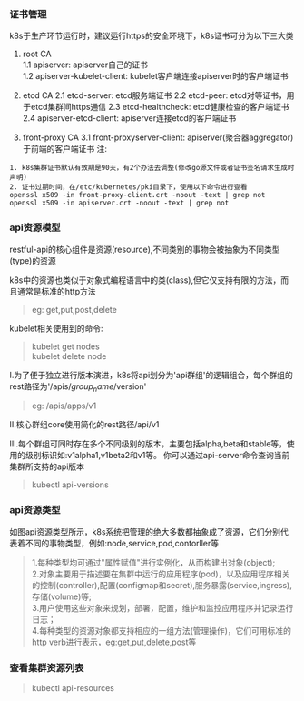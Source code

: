 ### 证书管理
k8s于生产环节运行时，建议运行https的安全环境下，k8s证书可分为以下三大类                       
1. root CA    
1.1 apiserver: apiserver自己的证书           
1.2 apiserver-kubelet-client: kubelet客户端连接apiserver时的客户端证书                  
    
2. etcd CA
2.1 etcd-server: etcd服务端证书
2.2 etcd-peer: etcd对等证书，用于etcd集群间https通信
2.3 etcd-healthcheck: etcd健康检查的客户端证书
2.4 apiserver-etcd-client: apiserver连接etcd的客户端证书

3. front-proxy CA
3.1 front-proxyserver-client: apiserver(聚合器aggregator)于前端的客户端证书
注:
```
1. k8s集群证书默认有效期是90天，有2个办法去调整(修改go源文件或者证书签名请求生成时声明)
2. 证书过期时间，在/etc/kubernetes/pki目录下，使用以下命令进行查看
openssl x509 -in front-proxy-client.crt -noout -text | grep not
openssl x509 -in apiserver.crt -noout -text | grep not 
```

### api资源模型
restful-api的核心组件是资源(resource),不同类别的事物会被抽象为不同类型(type)的资源

k8s中的资源也类似于对象式编程语言中的类(class),但它仅支持有限的方法，而且通常是标准的http方法
> eg: get,put,post,delete       

kubelet相关使用到的命令:
> kubelet get nodes     
> kubelet delete node

Ⅰ.为了便于独立进行版本演进，k8s将api划分为'api群组'的逻辑组合，每个群组的rest路径为'/apis/$group_name/$version'
> eg: /apis/apps/v1 

Ⅱ.核心群组core使用简化的rest路径/api/v1

Ⅲ.每个群组可同时存在多个不同级别的版本，主要包括alpha,beta和stable等，使用的级别标识如:v1alpha1,v1beta2和v1等。
你可以通过api-server命令查询当前集群所支持的api版本
> kubectl api-versions  

### api资源类型
如图api资源类型所示，k8s系统把管理的绝大多数都抽象成了资源，它们分别代表着不同的事物类型，例如:node,service,pod,contorller等
> 1.每种类型均可通过"属性赋值"进行实例化，从而构建出对象(object);        
> 2.对象主要用于描述要在集群中运行的应用程序(pod)，以及应用程序相关的控制(controller),配置(configmap和secret),服务暴露(service,ingress),存储(volume)等;        
> 3.用户使用这些对象来规划，部署，配置，维护和监控应用程序并记录运行日志；     
> 4.每种类型的资源对象都支持相应的一组方法(管理操作)，它们可用标准的http verb进行表示，eg:get,put,delete,post等     

### 查看集群资源列表
> kubectl api-resources     

























